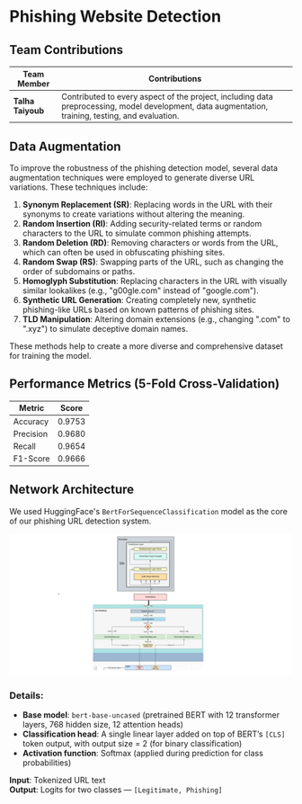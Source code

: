 # Phishing Website Detection

## Team Contributions

| Team Member   | Contributions                                                                                                                                 |
|---------------|-----------------------------------------------------------------------------------------------------------------------------------------------|
| **Talha Taiyoub** | Contributed to every aspect of the project, including data preprocessing, model development, data augmentation, training, testing, and evaluation. |

## Data Augmentation

To improve the robustness of the phishing detection model, several data augmentation techniques were employed to generate diverse URL variations. These techniques include:

1. **Synonym Replacement (SR)**: Replacing words in the URL with their synonyms to create variations without altering the meaning.
2. **Random Insertion (RI)**: Adding security-related terms or random characters to the URL to simulate common phishing attempts.
3. **Random Deletion (RD)**: Removing characters or words from the URL, which can often be used in obfuscating phishing sites.
4. **Random Swap (RS)**: Swapping parts of the URL, such as changing the order of subdomains or paths.
5. **Homoglyph Substitution**: Replacing characters in the URL with visually similar lookalikes (e.g., "g00gle.com" instead of "google.com").
6. **Synthetic URL Generation**: Creating completely new, synthetic phishing-like URLs based on known patterns of phishing sites.
7. **TLD Manipulation**: Altering domain extensions (e.g., changing ".com" to ".xyz") to simulate deceptive domain names.

These methods help to create a more diverse and comprehensive dataset for training the model.

## Performance Metrics (5-Fold Cross-Validation)

| Metric    | Score  |
|-----------|--------|
| Accuracy  | 0.9753 |
| Precision | 0.9680 |
| Recall    | 0.9654 |
| F1-Score  | 0.9666 |


## Network Architecture

We used HuggingFace's `BertForSequenceClassification` model as the core of our phishing URL detection system.

![BERT Architecture](./Final/architecture.png)

### Details:

- **Base model**: `bert-base-uncased` (pretrained BERT with 12 transformer layers, 768 hidden size, 12 attention heads)
- **Classification head**: A single linear layer added on top of BERT’s `[CLS]` token output, with output size = 2 (for binary classification)
- **Activation function**: Softmax (applied during prediction for class probabilities)

**Input**: Tokenized URL text  
**Output**: Logits for two classes — `[Legitimate, Phishing]`

